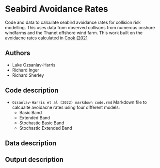 # Seabird Avoidance Rates
Code and data to calculate seabird avoidance rates for collision risk modelling. This uses data from observed collisons from numerous onshore windfarms and the Thanet offshore wind farm. This work built on the avoidacne rates calculated in [Cook (2021](https://www.bto.org/sites/default/files/publications/bto_rr_739_cook_collision_risk_models_final_web.pdf)

## Authors
- Luke Ozsanlav-Harris
- Richard Inger
- Richard Sherley

## Code description
- `Ozsanlav-Harris et al (2022) markdown code.rmd` Markdown file to calcualte avoidacne rates using four different models:
  - Basic Band
  - Extended Band
  - Stochastic Basic Band
  - Stochastic Extended Band

## Data description

## Output description
